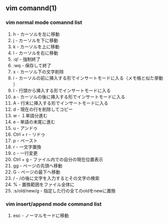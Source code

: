 ## vim comannd(1)

### vim normal mode comannd list

1. h - カーソルを左に移動
1. j - カーソルを下に移動
1. k - カーソルを上に移動
1. l - カーソルを右に移動
1. :q! - 強制終了
1. :wq - 保存して終了
1. x - カーソル下の文字削除
1. i - カーソルの前に挿入する形でインサートモードに入る（メモ帳と似た挙動 ）
1. I - 行頭から挿入する形でインサートモードに入る
1. a - カーソルの後に挿入する形でインサートモードに入る
1. A - 行末に挿入する形でインサートモードに入る
1. d - 現在の行を削除してコピー
1. w - １単語分進む
1. e - 単語の末尾に進む
1. u - アンドゥ
1. Ctrl + r - リドゥ
1. p - ペースト
1. r - 一文字置換
1. c - 一行変更
1. Ctrl + g - ファイル内での自分の現在位置表示
1. gg - ページの先頭へ移動
1. G - ページの最下へ移動
1. / - /の後に文字を入力するとその文字の検索
1. % - 置換範囲をファイル全体に
1. :s/old/new/g - 指定した行の全てのoldをnewに置換

### vim insert/append mode command list

1. esc - ノーマルモードに移動
